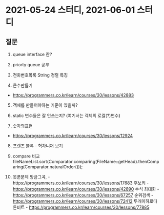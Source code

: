 # 2021-05-24 스터디, 2021-06-01 스터디
 
## 질문
1. queue interface 란?

2. priorty queue 공부


3. 전화번호목록
 String 정렬 특징

4. 큰수만들기
 - https://programmers.co.kr/learn/courses/30/lessons/42883

5. 객체를 만들어야하는 기준이 있을까?

6. static 변수들은 잘 안쓰는지? (여기서는 객체의 로컬(?)변수)

7. 숫자의표현
 - https://programmers.co.kr/learn/courses/30/lessons/12924

8. 프렌즈 블록 - 혁차니꺼 보기

9. compare 비교
   fileNameList.sort(Comparator.comparing(FileName::getHead).thenComparing(Comparator.naturalOrder()));
   

10. 못푼문제
방금그곡, - https://programmers.co.kr/learn/courses/30/lessons/17683
    후보키 - https://programmers.co.kr/learn/courses/30/lessons/42890
    수식 최대화 - https://programmers.co.kr/learn/courses/30/lessons/67257
    순위검색 - https://programmers.co.kr/learn/courses/30/lessons/72412
    두개이하로다른비트 - https://programmers.co.kr/learn/courses/30/lessons/77885
    
    